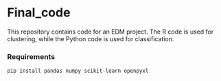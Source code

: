 # Final_code
This repository contains code for an EDM project.
The R code is used for clustering, while the Python code is used for classification.
### Requirements
`pip install pandas numpy scikit-learn openpyxl`
